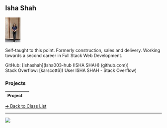 <style>@import url("//readme.codeadam.ca/readme.css");</style>

## Isha Shah

![Isha Shah](../images/Isha003-hub.jpg)

Self-taught to this point. Formerly construction, sales and delivery. Working towards a second career in Full Stack Web Development.

GitHub: [Ishashah](Isha003-hub (ISHA SHAH) (github.com))  
Stack Overflow: [karscott6]( User ISHA SHAH - Stack Overflow)  

### Projects

| Project | |
| - | - |
[&#10132; Back to Class List](/)

---

<a href="https://brickmmo.com">
<img src="https://brickmmo.com/images/brickmmo-logo-horizontal.jpg" width="100">
</a>
